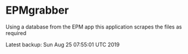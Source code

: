 # EPMgrabber
Using a database from the EPM app this application scrapes the files as required


Latest backup: Sun Aug 25 07:55:01 UTC 2019
